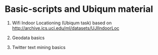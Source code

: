 # Basic-scripts and Ubiqum material

1) Wifi Indoor Locationing (Ubiqum task) based on http://archive.ics.uci.edu/ml/datasets/UJIIndoorLoc

2) Geodata basics

3) Twitter text mining basics
